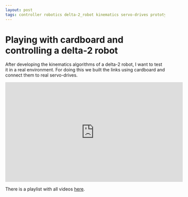 ```yaml
---
layout: post
tags: controller robotics delta-2_robot kinematics servo-drives prototype
---
```


# Playing with cardboard and controlling a delta-2 robot

After developing the kinematics algorithms of a delta-2 robot, I want to test it in a real environment. For doing this we built the links using cardboard and connect them to real servo-drives. 

<iframe id="video" src="https://www.youtube.com/embed/cc2xYT8JAiE" 
    width="560" 
    height="315"
    frameborder="0" 
    allowfullscreen>
</iframe>

There is a playlist with all videos [here](https://youtube.com/playlist?list=PL7EE27202FC7AC46D).
